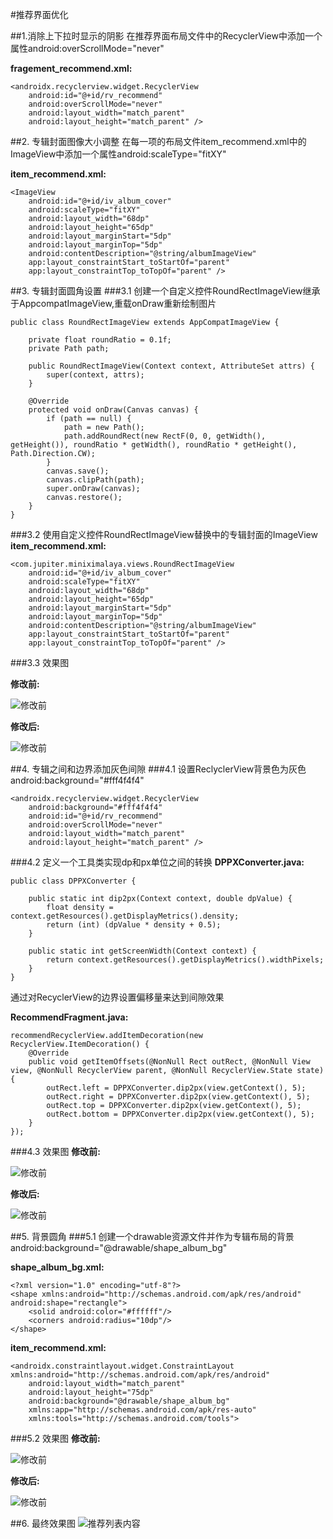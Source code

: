 #推荐界面优化

##1.消除上下拉时显示的阴影
在推荐界面布局文件中的RecyclerView中添加一个属性android:overScrollMode="never"

**fragement_recommend.xml:**

	<androidx.recyclerview.widget.RecyclerView
        android:id="@+id/rv_recommend"
        android:overScrollMode="never"
        android:layout_width="match_parent"
        android:layout_height="match_parent" />
        
##2. 专辑封面图像大小调整
在每一项的布局文件item_recommend.xml中的ImageView中添加一个属性android:scaleType="fitXY"

**item_recommend.xml:**

	<ImageView
        android:id="@+id/iv_album_cover"
        android:scaleType="fitXY"
        android:layout_width="68dp"
        android:layout_height="65dp"
        android:layout_marginStart="5dp"
        android:layout_marginTop="5dp"
        android:contentDescription="@string/albumImageView"
        app:layout_constraintStart_toStartOf="parent"
        app:layout_constraintTop_toTopOf="parent" />

##3. 专辑封面圆角设置
###3.1 创建一个自定义控件RoundRectImageView继承于AppcompatImageView,重载onDraw重新绘制图片

	public class RoundRectImageView extends AppCompatImageView {

	    private float roundRatio = 0.1f;
	    private Path path;
	
	    public RoundRectImageView(Context context, AttributeSet attrs) {
	        super(context, attrs);
	    }
	
	    @Override
	    protected void onDraw(Canvas canvas) {
	        if (path == null) {
	            path = new Path();
	            path.addRoundRect(new RectF(0, 0, getWidth(), getHeight()), roundRatio * getWidth(), roundRatio * getHeight(), Path.Direction.CW);
	        }
	        canvas.save();
	        canvas.clipPath(path);
	        super.onDraw(canvas);
	        canvas.restore();
	    }
	}
###3.2 使用自定义控件RoundRectImageView替换中的专辑封面的ImageView
**item_recommend.xml:**

	<com.jupiter.miniximalaya.views.RoundRectImageView
        android:id="@+id/iv_album_cover"
        android:scaleType="fitXY"
        android:layout_width="68dp"
        android:layout_height="65dp"
        android:layout_marginStart="5dp"
        android:layout_marginTop="5dp"
        android:contentDescription="@string/albumImageView"
        app:layout_constraintStart_toStartOf="parent"
        app:layout_constraintTop_toTopOf="parent" />
###3.3 效果图
        
**修改前:**

![修改前](./pics/AlbumCoverRoundBefore.png)

**修改后:**

![修改前](./pics/AlbumCoverRoundAfter.png)
	
##4. 专辑之间和边界添加灰色间隙
###4.1 设置ReclyclerView背景色为灰色
android:background="#fff4f4f4"

	<androidx.recyclerview.widget.RecyclerView
        android:background="#fff4f4f4"
        android:id="@+id/rv_recommend"
        android:overScrollMode="never"
        android:layout_width="match_parent"
        android:layout_height="match_parent" />

###4.2 定义一个工具类实现dp和px单位之间的转换
**DPPXConverter.java:**

	public class DPPXConverter {
	
	    public static int dip2px(Context context, double dpValue) {
	        float density = context.getResources().getDisplayMetrics().density;
	        return (int) (dpValue * density + 0.5);
	    }
	
	    public static int getScreenWidth(Context context) {
	        return context.getResources().getDisplayMetrics().widthPixels;
	    }
	}

通过对RecyclerView的边界设置偏移量来达到间隙效果

**RecommendFragment.java:**

	recommendRecyclerView.addItemDecoration(new RecyclerView.ItemDecoration() {
        @Override
        public void getItemOffsets(@NonNull Rect outRect, @NonNull View view, @NonNull RecyclerView parent, @NonNull RecyclerView.State state) {
            outRect.left = DPPXConverter.dip2px(view.getContext(), 5);
            outRect.right = DPPXConverter.dip2px(view.getContext(), 5);
            outRect.top = DPPXConverter.dip2px(view.getContext(), 5);
            outRect.bottom = DPPXConverter.dip2px(view.getContext(), 5);
    	}
   	});

###4.3 效果图
**修改前:**

![修改前](./pics/AlbumSeparateBefore.png)

**修改后:**

![修改前](./pics/AlbumSeparateAfter.png)

##5. 背景圆角
###5.1 创建一个drawable资源文件并作为专辑布局的背景
android:background="@drawable/shape_album_bg"

**shape_album_bg.xml:**

	<?xml version="1.0" encoding="utf-8"?>
	<shape xmlns:android="http://schemas.android.com/apk/res/android" android:shape="rectangle">
	    <solid android:color="#ffffff"/>
	    <corners android:radius="10dp"/>
	</shape>
	
**item_recommend.xml:**

	<androidx.constraintlayout.widget.ConstraintLayout xmlns:android="http://schemas.android.com/apk/res/android"
	    android:layout_width="match_parent"
	    android:layout_height="75dp"
	    android:background="@drawable/shape_album_bg"
	    xmlns:app="http://schemas.android.com/apk/res-auto"
	    xmlns:tools="http://schemas.android.com/tools">

###5.2 效果图
**修改前:**

![修改前](./pics/AlbumBackgroundRoundBefore.png)

**修改后:**

![修改前](./pics/AlbumBackgroundRoundAfter.png)


##6. 最终效果图
![推荐列表内容](./pics/RecommendUIAdjusted.png)
